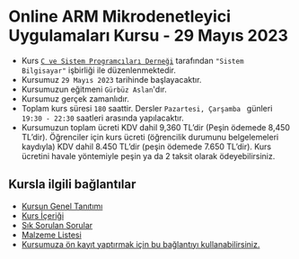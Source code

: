 # Online ARM Mikrodenetleyici Uygulamaları Kursu - 29 Mayıs 2023

+ Kurs [`C ve Sistem Programcıları Derneği`](http://www.csystem.org/) tarafından `"Sistem Bilgisayar"` işbirliği ile düzenlenmektedir.
+ Kursumuz `29 Mayıs 2023` tarihinde başlayacaktır.
+ Kursumuzun eğitmeni `Gürbüz Aslan`'dır.
+ Kursumuz gerçek zamanlıdır.
+ Toplam kurs süresi `180` saattir. Dersler `Pazartesi, Çarşamba ` günleri `19:30 - 22:30` saatleri arasında yapılacaktır.
+ Kursumuzun toplam ücreti KDV dahil 9,360 TL’dir (Peşin ödemede 8,450 TL’dir). Öğrenciler için kurs ücreti (öğrencilik durumunu belgelemeleri kaydıyla) KDV dahil 8.450 TL’dir (peşin ödemede 7.650 TL’dir). Kurs ücretini havale yöntemiyle peşin ya da 2 taksit olarak ödeyebilirsiniz.
## Kursla ilgili bağlantılar
+ [Kursun Genel Tanıtımı](https://github.com/CSD-1993/Online-ARM-Mikrodenetleyici-Uygulamalari-Kursu-10-Nisan-2023/blob/main/kurs_tanitimi.md)
+ [Kurs İçeriği](https://github.com/CSD-1993/Online-ARM-Mikrodenetleyici-Uygulamalari-Kursu-10-Nisan-2023/blob/main/kurs_icerigi.md)
+ [Sık Sorulan Sorular](https://github.com/CSD-1993/Online-ARM-Mikrodenetleyici-Uygulamalari-Kursu-10-Nisan-2023/blob/main/sss.md)
+ [Malzeme Listesi](https://github.com/CSD-1993/Online-ARM-Mikrodenetleyici-Uygulamalari-Kursu-10-Nisan-2023/blob/main/malzemelistesi.md)
+ [Kursumuza ön kayıt yaptırmak için bu bağlantıyı kullanabilirsiniz.]( https://us06web.zoom.us/meeting/register/tZAscOqqrz8jHNf2ttNVhmfEoRaMyzZNiAhr)
   
